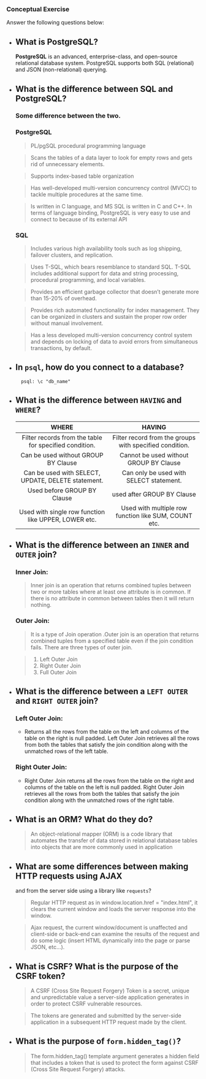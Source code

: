 ### Conceptual Exercise

Answer the following questions below:

- ## What is PostgreSQL?

	**PostgreSQL** is an advanced, enterprise-class, and open-source relational database system.    PostgreSQL supports both SQL (relational) and JSON (non-relational) querying.

  
- ## What is the difference between SQL and PostgreSQL?

	
	### Some difference between the two.
	 

   ### PostgreSQL
	
	> PL/pgSQL procedural programming language
	
	> Scans the tables of a data layer to look for empty rows and gets rid of unnecessary elements.

	> Supports index-based table organization

	> Has well-developed multi-version concurrency control (MVCC) to tackle multiple procedures at the same time.

	> Is written in C language, and MS SQL is written in C and C++. In terms of language binding, PostgreSQL is very easy to use and connect to because of its external API
 		
	### SQL

	>Includes various high availability tools such as log shipping, failover clusters, and replication.

	>Uses T-SQL, which bears resemblance to standard SQL. T-SQL includes additional support for data and string processing, procedural programming, and local variables.

	>Provides an efficient garbage collector that doesn’t generate more than 15-20% of overhead.
	
	>Provides rich automated functionality for index management. They can be organized in clusters and sustain the proper row order without manual involvement.

	> Has a less developed multi-version concurrency control system and depends on locking of data to avoid errors from simultaneous transactions, by default.
		

- ## In `psql`, how do you connect to a database?
	
	 	psql: \c "db_name"
		

- ## What is the difference between `HAVING` and `WHERE`?

	| WHERE                            | HAVING                        |
	|:--------------------------------:|:-----------------------------:|
	| Filter records from the table for specified condition. | Filter record from the groups with specified condition. |
	| Can be used without GROUP BY Clause | Cannot be used without GROUP BY Clause
	| Can be used with SELECT, UPDATE, DELETE statement. | Can only be used with SELECT statement.	
	| Used before GROUP BY Clause | used after GROUP BY Clause
	| Used with single row function like UPPER, LOWER etc. | Used with multiple row function like SUM, COUNT etc.			

- ## What is the difference between an `INNER` and `OUTER` join?

	### Inner Join:

	> Inner join is an operation that returns combined tuples between two or more tables where at least one attribute is in common. If there is no attribute in common between tables then it will return nothing. 
	
	### Outer Join:
	
	> It is a type of Join operation .Outer join is an operation that returns combined tuples from a specified table even if the join condition fails. There are three types of outer join.
	
	>	1. Left Outer Join
	>	2. Right Outer Join
 	>	3. Full Outer Join

	

- ## What is the difference between a `LEFT OUTER` and `RIGHT OUTER` join?

	### Left Outer Join:

	-  Returns all the rows from the table on the left and columns of the table on the right is null padded. Left Outer Join retrieves all the rows from both the tables that satisfy the join condition along with the unmatched rows of the left table.
	
	### Right Outer Join:

	- Right Outer Join returns all the rows from the table on the right and columns of the table on the left is null padded. Right Outer Join retrieves all the rows from both the tables that satisfy the join condition along with the unmatched rows of the right table.

- ## What is an ORM? What do they do?

	> An object-relational mapper (ORM) is a code library that automates the transfer of data stored in relational database tables into objects that are more commonly used in application

- ## What are some differences between making HTTP requests using AJAX 
  and from the server side using a library like `requests`?

	> Regular HTTP request as in window.location.href = "index.html", it clears the current window and loads the server response into the window.
	
	> Ajax request, the current window/document is unaffected and client-side or back-end can examine the results of the request and do some logic (insert HTML dynamically into the page or  parse JSON, etc...).

- ## What is CSRF? What is the purpose of the CSRF token?

	> A CSRF (Cross Site Request Forgery) Token is a secret, unique and unpredictable value a server-side application generates in order to protect CSRF vulnerable resources. 

 	> The tokens are generated and submitted by the server-side application in a subsequent HTTP request made by the client.

- ## What is the purpose of `form.hidden_tag()`?

	> The form.hidden_tag() template argument generates a hidden field that includes a token that is used to protect the form against CSRF (Cross Site Request Forgery) attacks.
